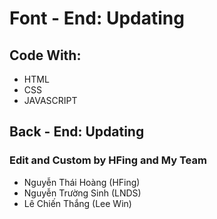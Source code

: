 # Font - End: Updating
## Code With:
* HTML
* CSS
* JAVASCRIPT

## Back - End: Updating

### Edit and Custom by HFing and My Team
* Nguyễn Thái Hoàng (HFing)
* Nguyễn Trường Sinh (LNDS)
* Lê Chiến Thắng (Lee Win)
